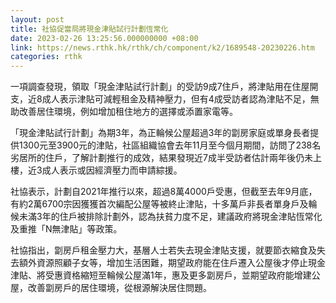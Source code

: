 ```yaml
---
layout: post
title: 社協促當局將現金津貼試行計劃恆常化
date: 2023-02-26 13:25:56.000000000 +08:00
link: https://news.rthk.hk/rthk/ch/component/k2/1689548-20230226.htm
categories: rthk
---
```


一項調查發現，領取「現金津貼試行計劃」的受訪9成7住戶，將津貼用在住屋開支，近8成人表示津貼可減輕租金及精神壓力，但有4成受訪者認為津貼不足，無助改善居住環境，例如增加租住地方的選擇或添置家電等。

「現金津貼試行計劃」為期3年，為正輪候公屋超過3年的劏房家庭或單身長者提供1300元至3900元的津貼，社區組織協會去年11月至今個月期間，訪問了238名劣居所的住戶，了解計劃推行的成效，結果發現近7成半受訪者估計兩年後仍未上樓，近3成人表示或因經濟壓力而申請綜援。

社協表示，計劃自2021年推行以來，超過8萬4000戶受惠，但截至去年9月底，有約2萬6700宗因獲獲首次編配公屋等被終止津貼，十多萬戶非長者單身戶及輪候未滿3年的住戶被排除計劃外，認為扶貧力度不足，建議政府將現金津貼恆常化及重推「N無津貼」等政策。

社協指出，劏房戶租金壓力大，基層人士若失去現金津貼支援，就要節衣縮食及失去額外資源照顧子女等，增加生活困難，期望政府能在住戶遷入公屋後才停止現金津貼、將受惠資格縮短至輪候公屋滿1年，惠及更多劏房戶，並期望政府能增建公屋，改善劏房戶的居住環境，從根源解決居住問題。
